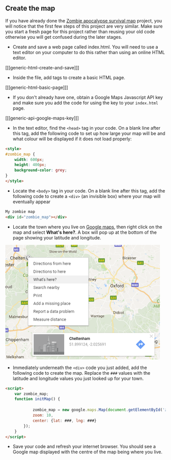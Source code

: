 ## Create the map

If you have already done the [Zombie apocalypse survival map](https://projects.raspberrypi.org/en/projects/zombie-apocalypse-map) project, you will notice that the first few steps of this project are very similar.  Make sure you start a fresh page for this project rather than reusing your old code otherwise you will get confused during the later stages. 

+ Create and save a web page called index.html. You will need to use a text editor on your computer to do this rather than using an online HTML editor.

[[[generic-html-create-and-save]]]

+ Inside the file, add tags to create a basic HTML page.

[[[generic-html-basic-page]]]

+ If you don't already have one, obtain a Google Maps Javascript API key and make sure you add the code for using the key to your `index.html` page.

[[[generic-api-google-maps-key]]]

+ In the text editor, find the `<head>` tag in your code. On a blank line after this tag, add the following code to set up how large your map will be and what colour will be displayed if it does not load properly:

```html
<style>
#zombie_map {
    width: 600px;
    height: 400px;
    background-color: grey;
}
</style>
```

+ Locate the `<body>` tag in your code. On a blank line after this tag, add the following code to create a `<div>` (an invisible box) where your map will eventually appear

```html
My zombie map
<div id="zombie_map"></div>
```

+ Locate the town where you live on [Google maps](http://maps.google.com), then right click on the map and select **What's here?**. A box will pop up at the bottom of the page showing your latitude and longitude.

![Finding latitude and longitude](images/whats-here.png)

+ Immediately underneath the `<div>` code you just added, add the following code to create the map. Replace the `###` values with the latitude and longitude values you just looked up for your town.

```html
<script>
    var zombie_map;
    function initMap() {

            zombie_map = new google.maps.Map(document.getElementById('zombie_map'), {
            zoom: 10,
            center: {lat: ###, lng: ###}
        });
    }
</script>
```

+ Save your code and refresh your internet browser. You should see a Google map displayed with the centre of the map being where you live.

